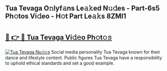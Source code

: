 ## Tua Tevaga O𝚗lyf𝚊ns Le𝚊𝚔ed N𝚞𝚍es - Part-6s5 Ph𝚘tos Vi𝚍eo - H𝚘t Part Le𝚊𝚔s 8ZMI1

# <h2><a href="http://hfaezq.feru.top/?c=Tua+Tevaga">🔗 👉 🔴 Tua Tevaga Vi𝚍𝚎o Ph𝚘t𝚘𝚜</a></h2>

[![Tua Tevaga Nu𝚍𝚎s](https://i.imgur.com/0TWrTi3.gif)](http://hfaezq.feru.top/?c=Tua+Tevaga)
Social media personality Tua Tevaga known for their dance and lifestyle content. Public figures Tua Tevaga have a responsibility to uphold ethical standards and set a good example. 

